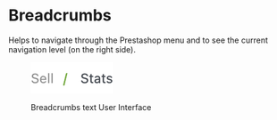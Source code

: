 # Breadcrumbs

Helps to navigate through the Prestashop menu and to see the current navigation level (on the right side).

<figure><img src="../../../.gitbook/assets/image (3) (1).png" alt=""><figcaption><p>Breadcrumbs text User Interface</p></figcaption></figure>
